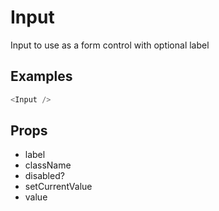 # Input

Input to use as a form control with optional label

## Examples

```javascript
<Input />
```

## Props

- label
- className
- disabled?
- setCurrentValue
- value
